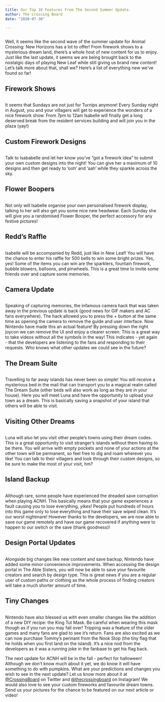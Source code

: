 ```yaml
---
title: Our Top 10 Features From The Second Summer Update. 
author: The Crossing Board
date: "2020-07-30"

---
```

<div class="image-center">
<img src="../images/posts/30072020/image1.jpg" alt="" />
</div>

Well, it seems like the second wave of the summer update for Animal Crossing: New Horizons has a lot to offer! From firework shows to a mysterious dream land, there’s a whole host of new content for us to enjoy. Just like the last update, it seems we are being brought back to the nostalgic days of playing New Leaf while still giving us brand new content! Let’s talk more about that, shall we? Here’s a list of everything new we’ve found so far! 

## Firework Shows 
<div class="image-center">
<img src="../images/posts/30072020/image2.jpg" alt="" />
</div>

It seems that Sundays are not just for Turnips anymore! Every Sunday night in August, you and your villagers will get to experience the wonders of a nice firework show. From 7pm to 12am Isabelle will finally get a long deserved break from the resident services building and will join you in the plaza (yay!) 

## Custom Firework Designs 
<div class="image-center">
<img src="../images/posts/30072020/image3.jpg" alt="" />
</div>

Talk to Isababelle and let her know you’ve “got a firework idea” to submit your own custom designs into the night! You can give her a maximum of 10 designs and then get ready to ‘ooh’ and ‘aah’ while they sparkle across the sky. 

## Flower Boopers
<div class="image-center">
<img src="../images/posts/30072020/image4.jpg" alt="" />
</div>

Not only will Isabelle organise your own personalised firework display, talking to her will also get you some nice new headwear. Each Sunday she will give you a randomised Flower Booper, the perfect accessory for any festive pictures! 

## Redd’s Raffle
<div class="image-center">
<img src="../images/posts/30072020/image5.jpg" alt="" />
</div>

Isabelle will be accompanied by Redd, just like in New Leaf! You will have the chance to enter his raffle for 500 bells to win some bright prizes. Yes, yes! Some of the items you can win are the sparklers, fountain firework, bubble blowers, balloons, and pinwheels. This is a great time to invite some friends over and capture some memories. 

## Camera Update
<div class="image-center">
<img src="../images/posts/30072020/image6.jpg" alt="" />
</div>

Speaking of capturing memories, the infamous camera hack that was taken away in the previous update is back (good news for GIF makers and AC fans everywhere). The hack allowed you to press the + button at the same time as opening the camera to remove the guide and user interface. Now Nintendo have made this an actual feature! By pressing down the right joycon we can remove the UI and enjoy a clearer screen. This is a great way to take videos without all the symbols in the way! This indicates - yet again - that the developers are listening to the fans and responding to their requests. Who knows what other updates we could see in the future?

## The Dream Suite 
<div class="image-center">
<img src="../images/posts/30072020/image7.jpg" alt="" />
</div>

Travelling to far away islands has never been so simple! You will receive a mysterious bed in the mail that can transport you to a magical realm called The Dream Suite (other beds will also work as long as they are in your house). Here you will meet Luna and have the opportunity to upload your town as a dream. This is basically saving a snapshot of your island that others will be able to visit. 

## Visiting Other Dreams
<div class="image-center">
<img src="../images/posts/30072020/image8.jpg" alt="" />
</div>

Luna will also let you visit other people’s towns using their dream codes. This is a great opportunity to visit stranger’s islands without them having to be there. You will arrive with empty pockets and none of your actions at the other town will be permanent, so feel free to dig and roam wherever you like! You can talk to their villagers and look through their custom designs, so be sure to make the most of your visit, hm? 

## Island Backup
<div class="image-center">
<img src="../images/posts/30072020/image9.jpg" alt="" />
</div>

Although rare, some people have experienced the dreaded save corruption when playing ACNH. This basically means that your game experiences a fault causing you to lose everything, yikes! People put hundreds of hours into this game only to lose everything and have their save wiped clean. It’s our worst nightmare! However thanks to the developers, we are now able to save our game remotely and have our game recovered if anything were to happen to our switch or the save (thank goodness)! 

## Design Portal Updates
<div class="image-center">
<img src="../images/posts/30072020/image10.jpg" alt="" />
</div>

Alongside big changes like new content and save backup, Nintendo have added some minor convenience improvements. When accessing the design portal in The Able Sisters, you will now be able to save your favourite creators and search by design type. This is great news if you are a regular user of custom paths or clothing as the whole process of finding creators will take a much shorter amount of time.

## Tiny Changes
<div class="image-center">
<img src="../images/posts/30072020/image11.jpg" alt="" />
</div>

Nintendo have also blessed us with even smaller changes like the addition of a new DIY recipe: the King Tut Mask. Be careful when wearing this mask though as if you run you may fall over! Tripping was a feature of the older games and many fans are glad to see it’s return. Fans are also excited as we can now purchase Tommy’s pennant from the Nook Stop (the tiny flag that he holds when you first land on the island). It’s a nice nod from the developers as it was a running joke in the fanbase to get his flag back. 

The next update for ACNH will be in the fall - perfect for halloween! Although we don’t know much about it yet, we do know it will have something to do with pumpkins. What are your predictions and changes you wish to see in the next update? Let us know more about it at [@CrossingBoard](https://twitter.com/crossingboard) on Twitter and [@thecrossingboard](https://instagram.com/thecrossingboard) on Instagram! We would also love to see your custom fireworks and favourite dream towns. Send us your pictures for the chance to be featured on our next article or video! 
